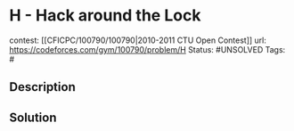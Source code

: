 # H - Hack around the Lock

contest: [[CFICPC/100790/100790|2010-2011 CTU Open Contest]]
url: https://codeforces.com/gym/100790/problem/H
Status: #UNSOLVED
Tags: #

## Description

## Solution

